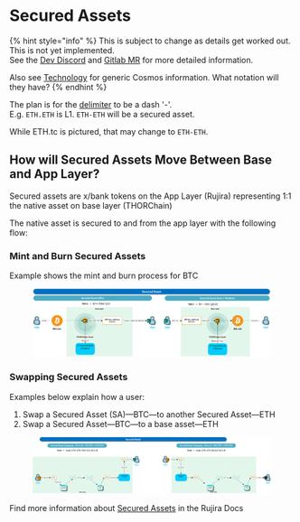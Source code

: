 # Secured Assets

{% hint style="info" %}
This is subject to change as details get worked out. This is not yet implemented. \
See the [Dev Discord](https://discord.com/channels/838986635756044328/1276645235560284260) and [Gitlab MR](https://gitlab.com/thorchain/thornode/-/merge_requests/3711) for more detailed information.

Also see [Technology](../technology/) for generic Cosmos information. What notation will they have?
{% endhint %}

The plan is for the [delimiter](../frequently-asked-questions/asset-types.md) to be a dash '-'. \
E.g. `ETH.ETH` is L1. `ETH-ETH` will be a secured asset.&#x20;

While ETH.tc is pictured, that may change to `ETH-ETH`.

## How will Secured Assets Move Between Base and App Layer?

Secured assets are x/bank tokens on the App Layer (Rujira) representing 1:1 the native asset on base layer (THORChain)

The native asset is secured to and from the app layer with the following flow:&#x20;

### Mint and Burn Secured Assets

Example shows the mint and burn process for BTC

<figure><img src="../.gitbook/assets/securedassets1.png" alt=""><figcaption></figcaption></figure>

### Swapping Secured Assets

Examples below explain how a user:

1. Swap a Secured Asset (SA)—BTC—to another Secured Asset—ETH
2. Swap a Secured Asset—BTC—to a base asset—ETH

<figure><img src="../.gitbook/assets/securedassets2.png" alt=""><figcaption></figcaption></figure>

Find more information about [Secured Assets](https://docs.rujira.network/developers/secured-assets) in the Rujira Docs

